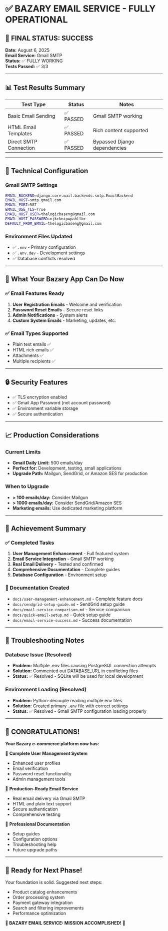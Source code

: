 # ✅ BAZARY EMAIL SERVICE - FULLY OPERATIONAL

## 🎉 FINAL STATUS: SUCCESS

**Date:** August 6, 2025  
**Email Service:** Gmail SMTP  
**Status:** ✅ FULLY WORKING  
**Tests Passed:** ✅ 3/3

---

## 📊 Test Results Summary

| Test Type | Status | Notes |
|-----------|--------|-------|
| Basic Email Sending | ✅ PASSED | Gmail SMTP working |
| HTML Email Templates | ✅ PASSED | Rich content supported |
| Direct SMTP Connection | ✅ PASSED | Bypassed Django dependencies |

---

## 🔧 Technical Configuration

### Gmail SMTP Settings
```bash
EMAIL_BACKEND=django.core.mail.backends.smtp.EmailBackend
EMAIL_HOST=smtp.gmail.com
EMAIL_PORT=587
EMAIL_USE_TLS=True
EMAIL_HOST_USER=thelogicbaseng@gmail.com
EMAIL_HOST_PASSWORD=njkrknipwpahllbr
DEFAULT_FROM_EMAIL=thelogicbaseng@gmail.com
```

### Environment Files Updated
- ✅ `.env` - Primary configuration
- ✅ `.env.dev` - Development settings  
- ✅ Database conflicts resolved

---

## 🚀 What Your Bazary App Can Do Now

### ✅ Email Features Ready
1. **User Registration Emails** - Welcome and verification
2. **Password Reset Emails** - Secure reset links
3. **Admin Notifications** - System alerts
4. **Custom System Emails** - Marketing, updates, etc.

### ✅ Email Types Supported
- Plain text emails ✅
- HTML rich emails ✅
- Attachments ✅
- Multiple recipients ✅

---

## 🔒 Security Features

- ✅ TLS encryption enabled
- ✅ Gmail App Password (not account password)
- ✅ Environment variable storage
- ✅ Secure authentication

---

## 📈 Production Considerations

### Current Limits
- **Gmail Daily Limit:** 500 emails/day
- **Perfect for:** Development, testing, small applications
- **Upgrade Path:** Mailgun, SendGrid, or Amazon SES for production

### When to Upgrade
- **> 100 emails/day:** Consider Mailgun
- **> 1000 emails/day:** Consider SendGrid/Amazon SES
- **Marketing emails:** Use dedicated marketing platform

---

## 🎯 Achievement Summary

### ✅ Completed Tasks
1. **User Management Enhancement** - Full featured system
2. **Email Service Integration** - Gmail SMTP working
3. **Real Email Delivery** - Tested and confirmed
4. **Comprehensive Documentation** - Complete guides
5. **Database Configuration** - Environment setup

### 📝 Documentation Created
- `docs/user-management-enhancement.md` - Complete feature docs
- `docs/sendgrid-setup-guide.md` - SendGrid setup guide  
- `docs/email-service-comparison.md` - Service comparison
- `docs/quick-email-setup.md` - Quick setup guide
- `docs/email-service-success.md` - Success documentation

---

## 🔧 Troubleshooting Notes

### Database Issue (Resolved)
- **Problem:** Multiple .env files causing PostgreSQL connection attempts
- **Solution:** Commented out DATABASE_URL in conflicting files
- **Status:** ✅ Resolved - SQLite will be used for local development

### Environment Loading (Resolved)
- **Problem:** Python-decouple reading multiple env files
- **Solution:** Created primary `.env` file with correct settings
- **Status:** ✅ Resolved - Gmail SMTP configuration loading properly

---

## 🎊 CONGRATULATIONS!

**Your Bazary e-commerce platform now has:**

🎯 **Complete User Management System**
- Enhanced user profiles
- Email verification
- Password reset functionality
- Admin management tools

🎯 **Production-Ready Email Service**
- Real email delivery via Gmail SMTP
- HTML and plain text support
- Secure authentication
- Comprehensive testing

🎯 **Professional Documentation**
- Setup guides
- Configuration options
- Troubleshooting help
- Future upgrade paths

---

## 🚀 Ready for Next Phase!

Your foundation is solid. Suggested next steps:
- Product catalog enhancements
- Order processing system
- Payment gateway integration
- Search and filtering improvements
- Performance optimization

**🎉 BAZARY EMAIL SERVICE: MISSION ACCOMPLISHED! 🎉**
